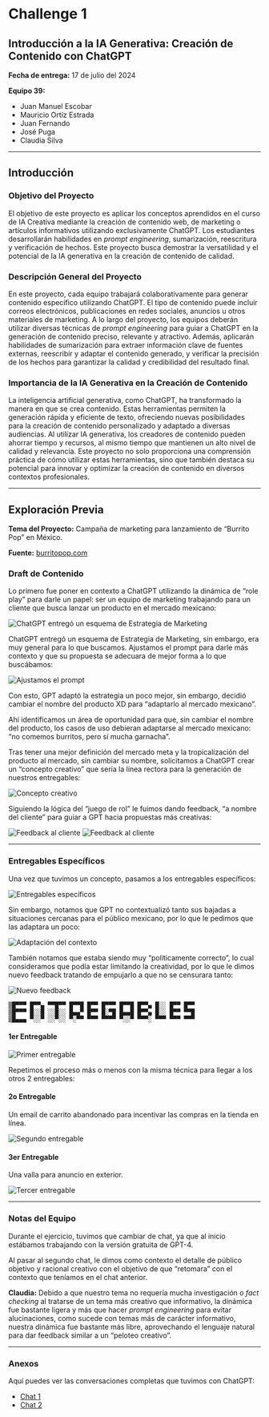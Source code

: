 # Challenge 1

## Introducción a la IA Generativa: Creación de Contenido con ChatGPT

**Fecha de entrega:** 17 de julio del 2024

**Equipo 39:**
- Juan Manuel Escobar
- Mauricio Ortíz Estrada
- Juan Fernando
- José Puga
- Claudia Silva

---

## Introducción

### Objetivo del Proyecto

El objetivo de este proyecto es aplicar los conceptos aprendidos en el curso de IA Creativa mediante la creación de contenido web, de marketing o artículos informativos utilizando exclusivamente ChatGPT. Los estudiantes desarrollarán habilidades en *prompt engineering*, sumarización, reescritura y verificación de hechos. Este proyecto busca demostrar la versatilidad y el potencial de la IA generativa en la creación de contenido de calidad.

### Descripción General del Proyecto

En este proyecto, cada equipo trabajará colaborativamente para generar contenido específico utilizando ChatGPT. El tipo de contenido puede incluir correos electrónicos, publicaciones en redes sociales, anuncios u otros materiales de marketing. A lo largo del proyecto, los equipos deberán utilizar diversas técnicas de *prompt engineering* para guiar a ChatGPT en la generación de contenido preciso, relevante y atractivo. Además, aplicarán habilidades de sumarización para extraer información clave de fuentes externas, reescribir y adaptar el contenido generado, y verificar la precisión de los hechos para garantizar la calidad y credibilidad del resultado final.

### Importancia de la IA Generativa en la Creación de Contenido

La inteligencia artificial generativa, como ChatGPT, ha transformado la manera en que se crea contenido. Estas herramientas permiten la generación rápida y eficiente de texto, ofreciendo nuevas posibilidades para la creación de contenido personalizado y adaptado a diversas audiencias. Al utilizar IA generativa, los creadores de contenido pueden ahorrar tiempo y recursos, al mismo tiempo que mantienen un alto nivel de calidad y relevancia. Este proyecto no solo proporciona una comprensión práctica de cómo utilizar estas herramientas, sino que también destaca su potencial para innovar y optimizar la creación de contenido en diversos contextos profesionales.

---

## Exploración Previa

**Tema del Proyecto:** Campaña de marketing para lanzamiento de “Burrito Pop” en México.

**Fuente:** [burritopop.com](https://burritopop.com/)

### Draft de Contenido

Lo primero fue poner en contexto a ChatGPT utilizando la dinámica de “role play” para darle un papel: ser un equipo de marketing trabajando para un cliente que busca lanzar un producto en el mercado mexicano:

![ChatGPT entregó un esquema de Estrategia de Marketing](images/esquema_estrategia_marketing.png)

ChatGPT entregó un esquema de Estrategia de Marketing, sin embargo, era muy general para lo que buscamos. Ajustamos el prompt para darle más contexto y que su propuesta se adecuara de mejor forma a lo que buscábamos:

![Ajustamos el prompt](images/ajuste_prompt.png)

Con esto, GPT adaptó la estrategia un poco mejor, sin embargo, decidió cambiar el nombre del producto XD para “adaptarlo al mercado mexicano”.

Ahí identificamos un área de oportunidad para que, sin cambiar el nombre del producto, los casos de uso debieran adaptarse al mercado mexicano: “no comemos burritos, pero sí mucha garnacha”.

Tras tener una mejor definición del mercado meta y la tropicalización del producto al mercado, sin cambiar su nombre, solicitamos a ChatGPT crear un “concepto creativo” que sería la línea rectora para la generación de nuestros entregables:

![Concepto creativo](images/concepto_creativo.png)

Siguiendo la lógica del “juego de rol” le fuimos dando feedback, “a nombre del cliente” para guiar a GPT hacia propuestas más creativas:

![Feedback al cliente](images/feedback_cliente.png)
![Feedback al cliente](images/feedback_cliente2.png)

---

### Entregables Específicos

Una vez que tuvimos un concepto, pasamos a los entregables específicos:

![Entregables específicos](images/entregables_especificos.png)

Sin embargo, notamos que GPT no contextualizó tanto sus bajadas a situaciones cercanas para el público mexicano, por lo que le pedimos que las adaptara un poco:

![Adaptación del contexto](images/adaptacion_contexto.png)

También notamos que estaba siendo muy “políticamente correcto”, lo cual consideramos que podía estar limitando la creatividad, por lo que le dimos nuevo feedback tratando de empujarlo a que no se censurara tanto:

![Nuevo feedback](images/nuevo_feedback.png)


```text
▒█▀▀▀ █▀▀▄ ▀▀█▀▀ █▀▀█ █▀▀ █▀▀▀ █▀▀█ █▀▀▄ █░░ █▀▀ █▀▀ 
▒█▀▀▀ █░░█ ░░█░░ █▄▄▀ █▀▀ █░▀█ █▄▄█ █▀▀▄ █░░ █▀▀ ▀▀█ 
▒█▄▄▄ ▀░░▀ ░░▀░░ ▀░▀▀ ▀▀▀ ▀▀▀▀ ▀░░▀ ▀▀▀░ ▀▀▀ ▀▀▀ ▀▀▀                
```

#### 1er Entregable     

![Primer entregable](images/primer_entregable.png)

Repetimos el proceso más o menos con la misma técnica para llegar a los otros 2 entregables:

#### 2o Entregable
Un email de carrito abandonado para incentivar las compras en la tienda en línea.
  
![Segundo entregable](images/segundo_entregable.png)

#### 3er Entregable
Una valla para anuncio en exterior.
  
![Tercer entregable](images/tercer_entregable.png)

---

### Notas del Equipo

Durante el ejercicio, tuvimos que cambiar de chat, ya que al inicio estábamos trabajando con la versión gratuita de GPT-4.

Al pasar al segundo chat, le dimos como contexto el detalle de público objetivo y racional creativo con el objetivo de que “retomara” con el contexto que teníamos en el chat anterior.

**Claudia:**
Debido a que nuestro tema no requería mucha investigación o *fact checking* al tratarse de un tema más creativo que informativo, la dinámica fue bastante ligera y más que hacer *prompt engineering* para evitar alucinaciones, como sucede con temas más de carácter informativo, nuestra dinámica fue bastante más libre, aprovechando el lenguaje natural para dar feedback similar a un “peloteo creativo”.

---

### Anexos

Aquí puedes ver las conversaciones completas que tuvimos con ChatGPT:

- [Chat 1](https://chatgpt.com/share/7f5170be-0baa-41f3-8173-46e2818801e4)
- [Chat 2](https://chatgpt.com/share/beb9bb67-2941-43f3-b5b3-69b850b78d74)

